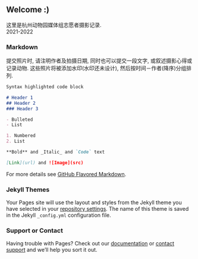 ## Welcome :)

这里是杭州动物园媒体组志愿者摄影记录.
<br>2021-2022



### Markdown
提交照片时, 请注明作者及拍摄日期, 同时也可以提交一段文字, 或叙述摄影心得或记录动物. 这些照片将被添加水印(水印还未设计), 然后按时间－作者(降序)分组排列.

```markdown
Syntax highlighted code block

# Header 1
## Header 2
### Header 3

- Bulleted
- List

1. Numbered
2. List

**Bold** and _Italic_ and `Code` text

[Link](url) and ![Image](src)
```

For more details see [GitHub Flavored Markdown](https://guides.github.com/features/mastering-markdown/).

### Jekyll Themes

Your Pages site will use the layout and styles from the Jekyll theme you have selected in your [repository settings](https://github.com/ZooAtmosphereGroup/Zoo-HZ-Media-Volunteers.2021-2022/settings). The name of this theme is saved in the Jekyll `_config.yml` configuration file.

### Support or Contact

Having trouble with Pages? Check out our [documentation](https://docs.github.com/categories/github-pages-basics/) or [contact support](https://support.github.com/contact) and we’ll help you sort it out.

